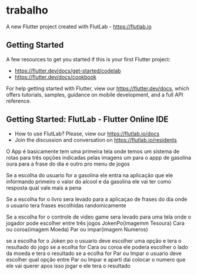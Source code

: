 # trabalho

A new Flutter project created with FlutLab - https://flutlab.io

## Getting Started

A few resources to get you started if this is your first Flutter project:

- https://flutter.dev/docs/get-started/codelab
- https://flutter.dev/docs/cookbook

For help getting started with Flutter, view our
https://flutter.dev/docs, which offers tutorials,
samples, guidance on mobile development, and a full API reference.

## Getting Started: FlutLab - Flutter Online IDE

- How to use FlutLab? Please, view our https://flutlab.io/docs
- Join the discussion and conversation on https://flutlab.io/residents


O App é basicamente tem uma primeira tela onde temos um sistema de rotas para três opções indicadas pelas imagens 
um para o appp de gasolina oura para a frase do dia e outro pro menu de jogos 

Se a escolha do usuario for a gasolina ele entra na aplicação que ele informando primeiro o valor do alcool e da gasolina
ele vai ter como resposta qual vale mais a pena 

Se a escolha for o livro sera levado para a aplicaçao de frases do dia onde o usuario tera frases escolhidas randomicamente 

Se a escolha for o controle de video game sera levado para uma tela onde o jogador pode escolher entre três jogos 
JokenPo(imagemm Tesoura)
Cara ou coroa(imagem Moeda)
Par ou impar(imagem Numeros)

se a escolha for o Joken po o usuario deve escolher uma opção e tera o resultado do jogo
se a ecolha for Cara ou coroa ele podera escolher o lado da moeda e tera o resultado 
se a ecolha for Par ou Impar o usuario deve escolher qual opção entre Par ou Impar 
e aparti dai colocar o numero que ele vai querer apos isso jogar e ele tera o resultado 


